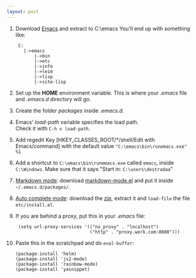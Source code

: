 ```yaml
---
layout: post
---
```


1. Download [Emacs](http://mirror.cedia.org.ec/gnu/emacs/windows/) and extract to C:\emacs
   You'll end up with something like:

	  	C:
	  	  |->emacs
	  		  |->bin
	  		  |->etc
	  		  |->info
	  		  |->leim
	  		  |->lisp
	  		  |->site-lisp

2. Set up the **HOME** environment variable. This is where your *.emacs*
   file and *.emacs.d* directory will go.

3. Create the folder *packages* inside *.emacs.d*.  

4. Emacs' *load-path* variable specifies the load path.  
   Check it with `C-h v load-path`.

5. Add regedit Key [HKEY\_CLASSES_ROOT/*/shell/Edit with Emacs/command] with the default value `"C:\emacs\bin\runemacs.exe" %1`

6. Add a shortcut to `C:\emacs\bin\runemacs.exe` called `emacs`, inside `C:\Windows`. Make sure that it says "Start in: `C:\users\destradaa`"

7. [Markdown mode](http://jblevins.org/projects/markdown-mode/): download [markdown-mode.el](http://jblevins.org/projects/markdown-mode/markdown-mode.el) and put it inside `~/.emacs.d/packages/`.

8. [Auto complete mode](http://cx4a.org/software/auto-complete/): download the [zip](http://cx4a.org/pub/auto-complete/auto-complete-1.3.1.zip), extract it and `load-file` the file `etc/install.el`.

9. If you are behind a proxy, put this in your *.emacs* file:

		(setq url-proxy-services '(("no_proxy" . "localhost")
			                       ("http" . "proxy.work.com:8080")))

10. Paste this in the scratchpad and do `eval-buffer`:

		(package-install 'helm)
		(package-install 'js2-mode)
		(package-install 'rainbow-mode)
		(package-install 'yasnippet)
		
